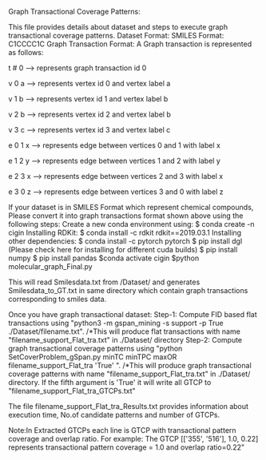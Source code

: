 Graph Transactional Coverage Patterns:

This file provides details about dataset and steps to execute graph transactional coverage patterns.
Dataset Format:
SMILES Format: C1CCCC1C
Graph Transaction Format: A Graph transaction is represented as follows:

t # 0 --> represents graph transaction id 0

v 0 a --> represents vertex id 0 and vertex label a

v 1 b --> represents vertex id 1 and vertex label b

v 2 b --> represents vertex id 2 and vertex label b

v 3 c --> represents vertex id 3 and vertex label c

e 0 1 x --> represents edge between vertices 0 and 1 with label x

e 1 2 y --> represents edge between vertices 1 and 2 with label y

e 2 3 x --> represents edge between vertices 2 and 3 with label x

e 3 0 z --> represents edge between vertices 3 and 0 with label z

If your dataset is in SMILES Format which represent chemical compounds, Please convert it into graph transactions format shown above using the following steps:
Create a new conda environment using:
$ conda create -n cigin
Installing RDKit:
$ conda install -c rdkit rdkit==2019.03.1
Installing other dependencies:
$ conda install -c pytorch pytorch
$ pip install dgl (Please check here for installing for different cuda builds)
$ pip install numpy
$ pip install pandas
$conda activate cigin
$python molecular_graph_Final.py

This will read Smilesdata.txt from /Dataset/ and generates Smilesdata_to_GT.txt in same directory which contain graph transactions corresponding to smiles data.

Once you have graph transactional dataset:
Step-1: Compute FID based flat transactions using "python3 -m gspan_mining -s support -p True ./Dataset/filename.txt". /*This will produce flat transactions with name "filename_support_Flat_tra.txt" in ./Dataset/ directory
Step-2: Compute graph transactional coverage patterns using "python SetCoverProblem_gSpan.py minTC minTPC maxOR filename_support_Flat_tra 'True' ". /*This will produce graph transactional coverage patterns with name "filename_support_Flat_tra.txt" in ./Dataset/ directory.
If the fifth argument is 'True' it will write all GTCP to "filename_support_Flat_tra_GTCPs.txt"

The file filename_support_Flat_tra_Results.txt provides information about execution time, No.of candidate patterns and number of GTCPs.

Note:In Extracted GTCPs each line is GTCP with transactional pattern coverage and overlap ratio.
For example: The GTCP [['355', '516'], 1.0, 0.22] represents transactional pattern coverage = 1.0 and overlap ratio=0.22"
